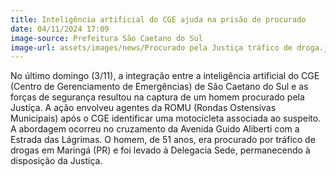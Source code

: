 ```yaml
---
title: Inteligência artificial do CGE ajuda na prisão de procurado
date: 04/11/2024 17:09
image-source: Prefeitura São Caetano do Sul
image-url: assets/images/news/Procurado pela Justiça tráfico de droga.jpeg
---
```


No último domingo (3/11), a integração entre a inteligência artificial do CGE (Centro de Gerenciamento de Emergências) de São Caetano do Sul e as forças de segurança resultou na captura de um homem procurado pela Justiça. A ação envolveu agentes da ROMU (Rondas Ostensivas Municipais) após o CGE identificar uma motocicleta associada ao suspeito. A abordagem ocorreu no cruzamento da Avenida Guido Aliberti com a Estrada das Lágrimas. O homem, de 51 anos, era procurado por tráfico de drogas em Maringá (PR) e foi levado à Delegacia Sede, permanecendo à disposição da Justiça.